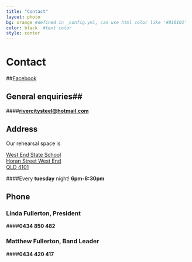 ```yaml
---
title: "Contact"
layout: photo
bg: orange #defined in _config.yml, can use html color like '#010101'
color: black  #text color
style: center
---
```


# Contact

##[Facebook](https://www.facebook.com/pages/Rivercity-Steel-Band/168384063371031)

## General enquiries##

####**rivercitysteel@hotmail.com**


## Address
Our rehearsal space is

[West End State School  
Horan Street
West End  
QLD 4101  
](https://www.google.com.au/maps/place/West+End+State+School/@-27.4796023,153.0080617,17z/data=!3m1!4b1!4m2!3m1!1s0x6b9150a231dbe3f7:0x12ab0e3a02230667)

####Every **tuesday** night! **6pm-8:30pm**

## Phone

### Linda Fullerton, President

####**0434 850 482**

### Matthew Fullerton, Band Leader

####**0434 420 417**




